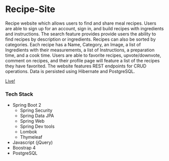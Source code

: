 # Recipe-Site

Recipe website which allows users to find and share meal recipes. Users are able to sign up for an account, sign in, and build recipes with ingredients and instructions. The search feature provides provide users the ability to find recipes by description or ingredients. Recipes can also be sorted by categories. Each recipe has a Name, Category, an Image, a list of Ingredients with their measurements, a list of Instructions, a preparation time, and a cook time. Users are able to favorite recipes, upvote/downvote, comment on recipes, and their profile page will feature a list of the recipes they have favorited. The website features REST endpoints for CRUD operations. Data is persisted using Hibernate and PostgreSQL.

[Live!](https://spring-recipe-site.herokuapp.com/)

### Tech Stack

- Spring Boot 2
  - Spring Security
  - Spring Data JPA
  - Spring Web
  - Spring Dev tools
  - Lombok
  - Thymeleaf
- Javascript (jQuery)
- Boostrap 4
- PostgreSQL
